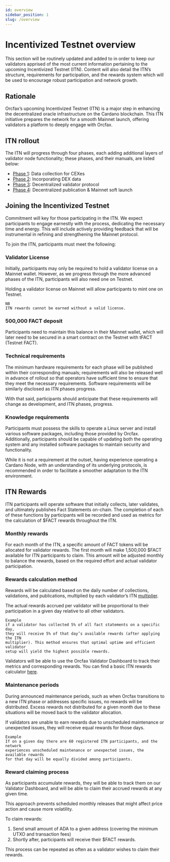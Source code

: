 ```yaml
---
id: overview
sidebar_position: 1
slug: /overview
---
```


# Incentivized Testnet overview

This section will be routinely updated and added to in order to keep our
validators apprised of the most current information pertaining to the upcoming
Incentivized Testnet (ITN). Content will also detail the ITN’s structure,
requirements for participation, and the rewards system which will be used to
encourage robust participation and network growth.

## Rationale

Orcfax’s upcoming Incentivized Testnet (ITN) is a major step in enhancing the
decentralized oracle infrastructure on the Cardano blockchain. This ITN
initiative prepares the network for a smooth Mainnet launch, offering validators
a platform to deeply engage with Orcfax.

## ITN rollout

The ITN will progress through four phases, each adding additional layers of
validator node functionality; these phases, and their manuals, are listed below:

* [Phase 1](phase-1-manual): Data collection for CEXes
* [Phase 2](phase-2-manual): Incorporating DEX data
* [Phase 3](phase-3-manual): Decentralized validator protocol
* [Phase 4](phase-4-manual): Decentralized publication & Mainnet soft launch

## Joining the Incentivized Testnet

Commitment will key for those participating in the ITN. We expect participants
to engage earnestly with the process, dedicating the necessary time and energy.
This will include actively providing feedback that will be instrumental in
refining and strengthening the Mainnet protocol.

To join the ITN, participants must meet the following:

### Validator License

Initially, participants may only be required to hold a validator license on a
Mainnet wallet. However, as we progress through the more advanced phases of the
ITN, participants will also need one on Testnet.

Holding a validator license on Mainnet will allow participants to mint one on
Testnet.

```text
NB
ITN rewards cannot be earned without a valid license.
```

### 500,000 FACT deposit

Participants need to maintain this balance in their Mainnet wallet, which will
later need to be secured in a smart contract on the Testnet with tFACT
(Testnet FACT).

### Technical requirements

The minimum hardware requirements for each phase will be published within their
corresponding manuals; requirements will also be released well in advance of
rollout so that operators have sufficient time to ensure that they meet the
necessary requirements. Software requirements will be similarly disclosed as ITN
phases progress.

With that said, participants should anticipate that these requirements will
change as development, and ITN phases, progress.

### Knowledge requirements

Participants must possess the skills to operate a Linux server and install
various software packages, including those provided by Orcfax. Additionally,
participants should be capable of updating both the operating system and any
installed software packages to maintain security and functionality.

While it is not a requirement at the outset, having experience operating a
Cardano Node, with an understanding of its underlying protocols, is recommended
in order to facilitate a smoother adaptation to the ITN environment.

## ITN Rewards

ITN participants will operate software that initially collects, later validates,
and ultimately publishes Fact Statements on-chain. The completion of each of
these functions by participants will be recorded and used as metrics for the
calculation of $FACT rewards throughout the ITN.

### Monthly rewards

For each month of the ITN, a specific amount of FACT tokens will be allocated
for validator rewards. The first month will make 1,500,000 $FACT available for
ITN participants to claim. This amount will be adjusted monthly to balance the
rewards, based on the required effort and actual validator participation.

### Rewards calculation method

Rewards will be calculated based on the daily number of collections,
validations, and publications, multiplied by each validator’s ITN
[multiplier](https://status.orcfax.io/validators).

The actual rewards accrued per validator will be proportional to their
participation in a given day relative to all other validators.

```text
Example
if a validator has collected 5% of all fact statements on a specific day,
they will receive 5% of that day’s available rewards (after applying the ITN
multiplier). This method ensures that optimal uptime and efficient validator
setup will yield the highest possible rewards.
```

Validators will be able to use the Orcfax Validator Dashboard to track their
metrics and corresponding rewards. You can find a basic ITN rewards calculator
[here][calc-1].

[calc-1]: https://docs.google.com/spreadsheets/d/1aH4Zwtn8KUTtrdzBBZFK1_Kulb7_a4uJGjzLhmPTLFc/edit?source=post_page-----9bc1506da743--------------------------------&gid=1978771855#gid=1978771855

### Maintenance periods

During announced maintenance periods, such as when Orcfax transitions to a new
ITN phase or addresses specific issues, no rewards will be distributed. Excess
rewards not distributed for a given month due to these situations will be moved
back to the validator allocation.

If validators are unable to earn rewards due to unscheduled maintenance or
unexpected issues, they will receive equal rewards for those days.

```text
Example
If on a given day there are 60 registered ITN participants, and the network
experiences unscheduled maintenance or unexpected issues, the available rewards
for that day will be equally divided among participants.
```

### Reward claiming process

As participants accumulate rewards, they will be able to track them on our
Validator Dashboard, and will be able to claim their accrued rewards at any
given time.

This approach prevents scheduled monthly releases that might affect price action
and cause more volatility.

To claim rewards:

1. Send small amount of ADA to a given address (covering the minimum UTXO and
transaction fees)
1. Shortly after, participants will receive their $FACT rewards.

This process can be repeated as often as a validator wishes to claim their
rewards.
